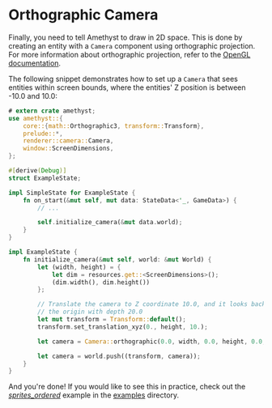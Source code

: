 # Orthographic Camera

Finally, you need to tell Amethyst to draw in 2D space. This is done by creating an entity with a `Camera` component using orthographic projection. For more information about orthographic projection, refer to the [OpenGL documentation][opengl_ortho].

The following snippet demonstrates how to set up a `Camera` that sees entities within screen bounds, where the entities' Z position is between -10.0 and 10.0:

```rust
# extern crate amethyst;
use amethyst::{
    core::{math::Orthographic3, transform::Transform},
    prelude::*,
    renderer::camera::Camera,
    window::ScreenDimensions,
};

#[derive(Debug)]
struct ExampleState;

impl SimpleState for ExampleState {
    fn on_start(&mut self, mut data: StateData<'_, GameData>) {
        // ...

        self.initialize_camera(&mut data.world);
    }
}

impl ExampleState {
    fn initialize_camera(&mut self, world: &mut World) {
        let (width, height) = {
            let dim = resources.get::<ScreenDimensions>();
            (dim.width(), dim.height())
        };

        // Translate the camera to Z coordinate 10.0, and it looks back toward
        // the origin with depth 20.0
        let mut transform = Transform::default();
        transform.set_translation_xyz(0., height, 10.);

        let camera = Camera::orthographic(0.0, width, 0.0, height, 0.0, 20.0);

        let camera = world.push((transform, camera));
    }
}
```

And you're done! If you would like to see this in practice, check out the [*sprites\_ordered*][ex_ordered] example in the [examples][ex_all] directory.

[ex_all]: https://github.com/amethyst/amethyst/tree/master/examples
[ex_ordered]: https://github.com/amethyst/amethyst/tree/master/examples/sprites_ordered
[opengl_ortho]: https://opengl-notes.readthedocs.io/en/latest/topics/transforms/viewing.html#orthographic-projection
